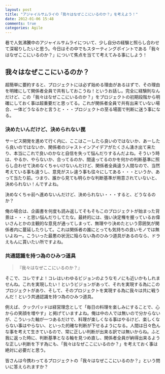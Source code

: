 ```yaml
---
layout: post
title: "アジャイルサムライの「我々はなぜここにいるのか？」を考えよう！"
date: 2012-01-06 15:48
comments: true
categories: Agile
---
```


巷で人気沸騰中のアジャイルサムライについて、少し自分の経験と照らし合わせて深堀りしたいと思う。今日はその中でもスターティングポイントである「我々はなぜここにいるのか？」について焦点を当てて考えてみる事にしよう！

## 我々はなぜここにいるのか？

超簡単に要約すると、プロジェクトには必ず始める理由があるはずで、その理由を明確にして関係者全員で共有しておこうね！というお話し。完全に経験則なんだけど、この「我々はなぜここにいるのか？」をプロジェクトの初期段階から明確にしておく事は超重要だと思ってる。これが関係者全員で共有出来ていない場合、一体どうなるかと言うと・・・プロジェクトの至る場面で判断に迷う事になる。

<!-- more -->

### 決めたいんだけど、決められない罠

サービス開発を進めて行く内に、ここはこーしたら良いのではないか、あーしたら良いのではないか、関係者のジャストインアイデアがたくさん湧き出て来たり、本当にこれで良いのかなと自信を失って悩んだりするんだよね。そういう時は、やるか、やらないか、合ってるのか、間違ってるのかを何かの判断基準に照らし合わせて決めなくちゃいけないんだけど、関係者全員違う人間なので、当然考えている事も違うし、意見がスレ違う事も往々にしてある・・・というか、あって当たり前。つまり、誰から見ても明らかな判断基準が用意されていないと、決められない！んですよね。

決めなくちゃ前へ進めないんだけど、決められない・・・すると、どうなるのか？

俺の場合は、企画書を何度も読み返してそもそもこのプロジェクトが始まった背景は・・・と思い悩んだりしてたな。最終的には、強い決定権を握っているお偉いさんとかの主観的な意見が通ってしまって、無理やり決めたという雰囲気が関係者内に蔓延したりして。これは関係者の誰にとっても気持ちの良いモノでは無いよねー。こういった最悪の状況に陥らない為のひみつ道具があるのなら、ドラえもんに貰いたい所ですよね。

### 共通認識を持つ為のひみつ道具

> 『我々はなぜここにいるのか？』

そこで、コレですよ！コレはいわゆるビジョンのようなモノにも近いかもしれませんね。これを実現したい！というビジョンがあって、それを実現する為にこのプロジェクトがあり、そして、そのプロジェクトを実現する為に我々は共に戦うんだ！という共通認識を持つ為のひみつ道具。

例えば、クックパッドは経営理念として「毎日の料理を楽しみにすることで、心からの笑顔を増やす」と掲げていますよね。俺は中の人では無いので分からないが、こういった軸が一つあるだけで、料理が楽しくなる事はやるけど、楽しくならない事はやらない、といった的確な判断が下せるようになる。人間は日々色んな事を考えて生きているので、常に正しい判断が出来る訳では無いからね。ふと我に返った時に、判断基準となる軸を見つめ直し、関係者全員が納得出来るような正しい判断を下す為にも、「我々はなぜここにいるのか？」を考えておく事は絶対に必要だと思う。

皆さんは今携わってるプロジェクトの「我々はなぜここにいるのか？」という問いに答えられますか？
